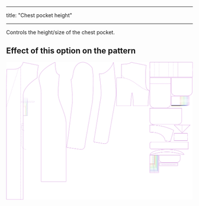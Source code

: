 - - -
title: "Chest pocket height"
- - -

Controls the height/size of the chest pocket.

## Effect of this option on the pattern

![This image shows the effect of this option by superimposing several variants that have a different value for this option](carlita_chestpocketheight_sample.svg "Effect of this option on the pattern")
